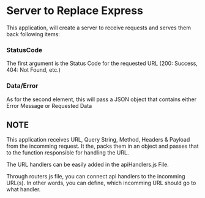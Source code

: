 # Server to Replace Express

This application, will create a server to receive requests and serves them back following items:

### StatusCode
The first argument is the Status Code for the requested URL (200: Success, 404: Not Found, etc.) 

### Data/Error
As for the second element, this will pass a JSON object that contains either Error Message or Requested Data

## NOTE
This application receives URL, Query String, Method, Headers & Payload from the incomming request. It the, packs them in an object and passes that to the function responsible for handling the URL.

The URL handlers can be easily added in the apiHandlers.js File.

Through routers.js file, you can connect api handlers to the incomming URL(s). In other words, you can define, which incomming URL should go to what handler.
